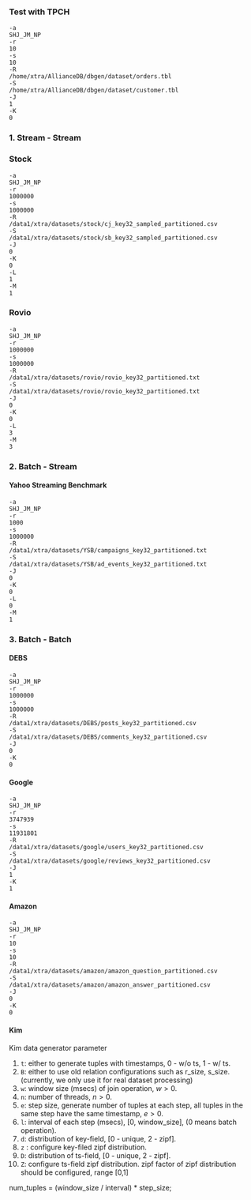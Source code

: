 ### Test with TPCH

```
-a
SHJ_JM_NP
-r
10
-s
10
-R
/home/xtra/AllianceDB/dbgen/dataset/orders.tbl
-S
/home/xtra/AllianceDB/dbgen/dataset/customer.tbl
-J
1
-K
0
```

### 1. Stream - Stream

### Stock

````
-a
SHJ_JM_NP
-r
1000000
-s
1000000
-R
/data1/xtra/datasets/stock/cj_key32_sampled_partitioned.csv
-S
/data1/xtra/datasets/stock/sb_key32_sampled_partitioned.csv
-J
0
-K
0
-L
1
-M
1
````

### Rovio

```
-a
SHJ_JM_NP
-r
1000000
-s
1000000
-R
/data1/xtra/datasets/rovio/rovio_key32_partitioned.txt
-S
/data1/xtra/datasets/rovio/rovio_key32_partitioned.txt
-J
0
-K
0
-L
3
-M
3
```

### 2. Batch - Stream

#### Yahoo Streaming Benchmark

```
-a
SHJ_JM_NP
-r
1000
-s
1000000
-R
/data1/xtra/datasets/YSB/campaigns_key32_partitioned.txt
-S
/data1/xtra/datasets/YSB/ad_events_key32_partitioned.txt
-J
0
-K
0
-L
0
-M
1
```

### 3. Batch - Batch

#### DEBS

```
-a
SHJ_JM_NP
-r
1000000
-s
1000000
-R
/data1/xtra/datasets/DEBS/posts_key32_partitioned.csv
-S
/data1/xtra/datasets/DEBS/comments_key32_partitioned.csv
-J
0
-K
0
```

#### Google

```
-a
SHJ_JM_NP
-r
3747939
-s
11931801
-R
/data1/xtra/datasets/google/users_key32_partitioned.csv
-S
/data1/xtra/datasets/google/reviews_key32_partitioned.csv
-J
1
-K
1
```

#### Amazon

```
-a
SHJ_JM_NP
-r
10
-s
10
-R
/data1/xtra/datasets/amazon/amazon_question_partitioned.csv
-S
/data1/xtra/datasets/amazon/amazon_answer_partitioned.csv
-J
0
-K
0
```


#### Kim

Kim data generator parameter

1. `t`: either to generate tuples with timestamps, 0 - w/o ts, 1 - w/ ts.
2. `B`: either to use old relation configurations such as r_size, s_size. (currently, we only use it for real dataset processing)
3. `w`: window size (msecs) of join operation, $w > 0$.
4. `n`: number of threads, $n > 0$.
5. `e`:  step size,  generate number of tuples at each step, all tuples in the same step have the same timestamp, $e > 0$.
6. `l`: interval of each step (msecs),  [0, window_size], (0 means batch operation).
7. `d`: distribution of key-field, [0 - unique, 2 - zipf].
8. `z` : configure key-filed zipf distribution.
9. `D`: distribution of ts-field, [0 - unique,  2 - zipf].
10. `Z`: configure ts-field zipf distribution.  zipf factor of zipf distribution should be configured, range [0,1]

num_tuples = (window_size / interval) * step_size;
